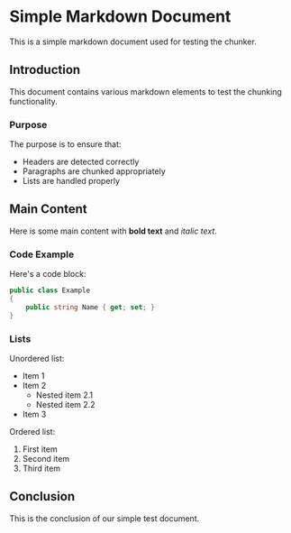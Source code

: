 # Simple Markdown Document

This is a simple markdown document used for testing the chunker.

## Introduction

This document contains various markdown elements to test the chunking functionality.

### Purpose

The purpose is to ensure that:
- Headers are detected correctly
- Paragraphs are chunked appropriately
- Lists are handled properly

## Main Content

Here is some main content with **bold text** and *italic text*.

### Code Example

Here's a code block:

```csharp
public class Example
{
    public string Name { get; set; }
}
```

### Lists

Unordered list:
- Item 1
- Item 2
  - Nested item 2.1
  - Nested item 2.2
- Item 3

Ordered list:
1. First item
2. Second item
3. Third item

## Conclusion

This is the conclusion of our simple test document.

